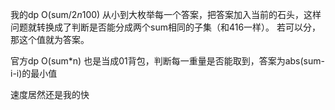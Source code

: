 我的dp O(sum/2*n*100)
从小到大枚举每一个答案，把答案加入当前的石头，这样问题就转换成了判断是否能分成两个sum相同的子集（和416一样）。
若可以分，那这个值就为答案。

官方dp O(sum*n)
也是当成01背包，判断每一重量是否能取到，答案为abs(sum-i-i)的最小值

速度居然还是我的快